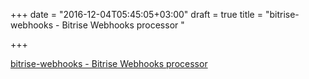 +++
date = "2016-12-04T05:45:05+03:00"
draft = true
title = "bitrise-webhooks - Bitrise Webhooks processor "

+++

<p><a href="https://t.co/OPhwQpTQJU">bitrise-webhooks - Bitrise Webhooks processor </a></p>
